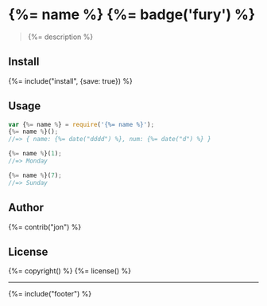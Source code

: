 # {%= name %} {%= badge('fury') %}

> {%= description %}

## Install
{%= include("install", {save: true}) %}

## Usage

```js
var {%= name %} = require('{%= name %}');
{%= name %}();
//=> { name: {%= date("dddd") %}, num: {%= date("d") %} }

{%= name %}(1);
//=> Monday

{%= name %}(7);
//=> Sunday
```

## Author
{%= contrib("jon") %}

## License
{%= copyright() %}
{%= license() %}

***

{%= include("footer") %}